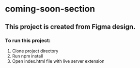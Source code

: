 # coming-soon-section

## This project is created from Figma design.

### To run this project:
1. Clone project directory
2. Run npm install
3. Open index.html file with live server extension